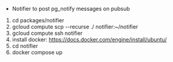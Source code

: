 - Notifier to post pg_notify messages on pubsub

1. cd packages/notifier
2. gcloud compute scp --recurse ./ notifier:~/notifier
3. gcloud compute ssh notifier
4. install docker: https://docs.docker.com/engine/install/ubuntu/
5. cd notifier
6. docker compose up
